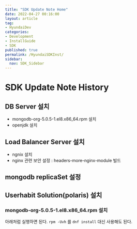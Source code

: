 ```yaml
---
title: "SDK Update Note Home"
date: 2022-04-27 00:16:00
layout: article
tag: 
- HyundaiDev
categories: 
- Development
- InstallGuide
- SDK
published: true
permalink: /HyundaiSDKInst/
sidebar:
  nav: SDK_Sidebar
---
```


# SDK Update Note History


## DB Server 설치
 - mongodb-org-5.0.5-1.el8.x86_64.rpm 설치
 - openjdk 설치
  
## Load Balancer Server 설치
 - ngnix 설치
 - nginx 관련 보안 설정 : headers-more-nginx-module 빌드
  
## mongodb replicaSet 설정

## Userhabit Solution(polaris) 설치


### mongodb-org-5.0.5-1.el8.x86_64.rpm 설치

아래처럼 실행하면 된다. `rpm -Uvh` 를 `dnf install` 대신 사용해도 된다.
